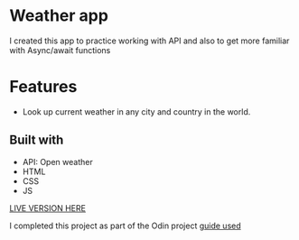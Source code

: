 # Weather app

I created this app to practice working with API and also to get more familiar with Async/await functions 

# Features
* Look up current weather in any city and country in the world.

## Built with
* API: Open weather
* HTML
* CSS
* JS

[LIVE VERSION HERE](https://michaelhaines01.github.io/Weather-app/weather.html)

I completed this project as part of the Odin project [guide used](https://www.theodinproject.com/paths/full-stack-javascript/courses/javascript/lessons/weather-app) 


